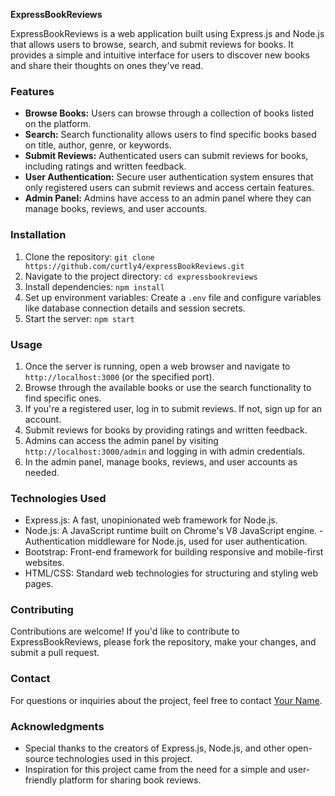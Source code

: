 **ExpressBookReviews**

ExpressBookReviews is a web application built using Express.js and Node.js that allows users to browse, search, and submit reviews for books. It provides a simple and intuitive interface for users to discover new books and share their thoughts on ones they've read.

### Features
- **Browse Books:** Users can browse through a collection of books listed on the platform.
- **Search:** Search functionality allows users to find specific books based on title, author, genre, or keywords.
- **Submit Reviews:** Authenticated users can submit reviews for books, including ratings and written feedback.
- **User Authentication:** Secure user authentication system ensures that only registered users can submit reviews and access certain features.
- **Admin Panel:** Admins have access to an admin panel where they can manage books, reviews, and user accounts.

### Installation
1. Clone the repository: `git clone https://github.com/curtly4/expressBookReviews.git`
2. Navigate to the project directory: `cd expressbookreviews`
3. Install dependencies: `npm install`
4. Set up environment variables: Create a `.env` file and configure variables like database connection details and session secrets.
5. Start the server: `npm start`

### Usage
1. Once the server is running, open a web browser and navigate to `http://localhost:3000` (or the specified port).
2. Browse through the available books or use the search functionality to find specific ones.
3. If you're a registered user, log in to submit reviews. If not, sign up for an account.
4. Submit reviews for books by providing ratings and written feedback.
5. Admins can access the admin panel by visiting `http://localhost:3000/admin` and logging in with admin credentials.
6. In the admin panel, manage books, reviews, and user accounts as needed.

### Technologies Used
- Express.js: A fast, unopinionated web framework for Node.js.
- Node.js: A JavaScript runtime built on Chrome's V8 JavaScript engine.
-Authentication middleware for Node.js, used for user authentication.
- Bootstrap: Front-end framework for building responsive and mobile-first websites.
- HTML/CSS: Standard web technologies for structuring and styling web pages.

### Contributing
Contributions are welcome! If you'd like to contribute to ExpressBookReviews, please fork the repository, make your changes, and submit a pull request.

### Contact
For questions or inquiries about the project, feel free to contact [Your Name](mailto:youremail@example.com).

### Acknowledgments
- Special thanks to the creators of Express.js, Node.js, and other open-source technologies used in this project.
- Inspiration for this project came from the need for a simple and user-friendly platform for sharing book reviews.
